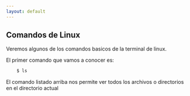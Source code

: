 ```yaml
---
layout: default
---
```


## Comandos de Linux

Veremos algunos de los comandos basicos de la terminal de linux.

El primer comando que vamos a conocer es:

```bash
    $ ls
```
El comando listado arriba nos permite ver todos los archivos o directorios en el directorio actual
